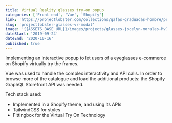 ```yaml
---
title: Virtual Reality glasses try-on popup
categories: ['Front end', 'Vue', 'Shopify']
link: 'https://projectlobster.com/collections/gafas-graduadas-hombre/products/mac'
slug: 'projectlobster-glasses-vr-modal'
image: '{{ASSETS_BASE_URL}}/images/projects/glasses-jocelyn-morales-Mv7kokwzIMw-unsplash.jpg'
dateStart: '2019-09-24'
dateEnd: '2020-10-16'
published: true
---
```


Implementing an interactive popup to let users of a eyeglasses e-commerce on Shopify virtually try the frames.

Vue was used to handle the complex interactivity and API calls. In order to browse more of the catalogue and load the additional products: the Shopify GraphQL Storefront API was needed.

Tech stack used:

<ul class="pl-6 list-disc">
  <li>
    <tech-iccon tech="shopify"></tech-iccon>
    <span>Implemented in a Shopify theme, and using its APIs</span>
  </li>
  <li>
    <tech-iccon tech="tailwindcss"></tech-iccon>
    <span>TailwindCSS for styles</span>
  </li>
  <li>Fittingbox for the Virtual Try On Technology</li>
</ul>
